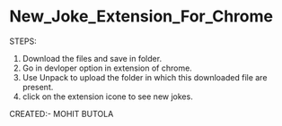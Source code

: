 # New_Joke_Extension_For_Chrome

STEPS:
1. Download the files and save in folder.
2. Go in devloper option in extension of chrome.
3. Use Unpack to upload the folder in which this downloaded file are present.
4. click on the extension icone to see new jokes.

CREATED:- MOHIT BUTOLA
